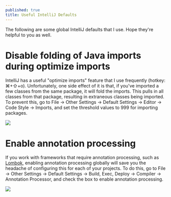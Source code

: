 ```yaml
---
published: true
title: Useful IntelliJ Defaults
---
```

The following are some global IntelliJ defaults that I use. Hope they're helpful to you as well.

# Disable folding of Java imports during optimize imports

IntelliJ has a useful "optimize imports" feature that I use frequently (hotkey: ⌘+⇧+o). Unfortunately, one side effect of it is that, if you've imported a few classes from the same package, it will fold the imports. This pulls in all classes from that package, resulting in extraneous classes being imported. To prevent this, go to File -> Other Settings -> Default Settings -> Editor -> Code Style -> Imports, and set the threshold values to 999 for importing packages.

![]({{site.cdn_path}}/2017/11/21/optimizeImports.png)

# Enable annotation processing

If you work with frameworks that require annotation processing, such as [Lombok](https://projectlombok.org/), enabling annotation processing globally will save you the headache of configuring this for each of your projects. To do this, go to File -> Other Settings -> Default Settings -> Build, Exec, Deploy -> Compiler -> Annotation Processor, and check the box to enable annotation processing.

![]({{site.cdn_path}}/2017/11/21/annotationProcessing.png)
